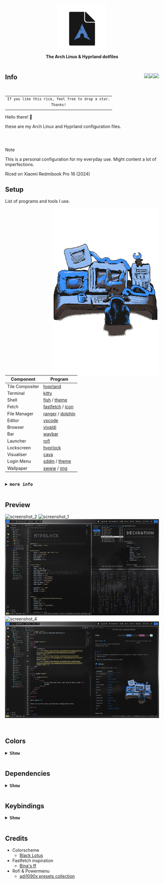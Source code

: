 
<div align="center">
    <img src="img/header.png" width=160>
</div>

<div align="center">
    <b>The Arch Linux & Hyprland dotfiles</b>
</div>

<!-- <br> -->

<!-- <div align="center">
  <a href="#setup"><img src="https://img.shields.io/badge/Setup-3f6cad?style=for-the-badge"></a>
  <a href="#preview"><img src="https://img.shields.io/badge/Preview-3f6cad?style=for-the-badge"></a>
  <a href="#colors"><img src="https://img.shields.io/badge/Colors-3f6cad?style=for-the-badge"></a>
  <a href="#dependencies"><img src="https://img.shields.io/badge/Dependencies-3f6cad?style=for-the-badge"></a>
  <a href="#keybindings"><img src="https://img.shields.io/badge/Keybindings-3f6cad?style=for-the-badge"></a>
  <a href="#credits"><img src="https://img.shields.io/badge/Credits-3f6cad?style=for-the-badge"></a>
</div> -->

<br>

<div align="center">
</div>
<div>
    <h2>
        <b>Info</b> 
        <img src="https://img.shields.io/github/stars/0mwa/dotfiles?style=for-the-badge&color=dcefff&labelColor=191919" align="right" />  
        <img src="https://img.shields.io/github/repo-size/0mwa/dotfiles?style=for-the-badge&color=7b3e59&labelColor=191919" align="right" />
        <img src="https://img.shields.io/github/last-commit/0mwa/dotfiles?style=for-the-badge&color=3f6cad&labelColor=191919" align="right" /> 
    </h2>
</div>
<br>

<table align="right">
  <tr>
    <td align="center">
      <sup>
            <samp>
                  If you like this rice, feel free to drop a star.<br>
                  Thanks!
            </samp>
      </sup>
    </td>
  </tr>
</table>

<table>

Hello there! 💙 

these are my Arch Linux and Hyprland configuration files.

</table>

<br>

> [!NOTE]
> This is a personal configuration for my everyday use. Might content a lot of imperfections. 
>
> Riced on Xiaomi Redmibook Pro 16 (2024)

## Setup

List of programs and tools I use.

[<img src="./img/workflow.gif" align="right" width="350" vertical-align="center">](https://x.com/MasonLindroth)

| Component | Program                                                                                                                |
|-------------------|----------------------------------------------------------------------------------------------------------------|
| Tile Compositer   | [hyprland](https://github.com/hyprwm/Hyprland)                                                                 |
| Terminal          | [kitty](https://github.com/kovidgoyal/kitty)                                                                   |
| Shell             | [fish](https://github.com/fish-shell/fish-shell) / [theme](https://github.com/IlanCosman/tide)                 |
| Fetch             | [fastfetch](https://github.com/fastfetch-cli/fastfetch) / [icon](/.config/fastfetch/pic/earth.png)             |
| File Manager      | [ranger](https://github.com/ranger/ranger) / [dolphin](https://github.com/KDE/dolphin)                         |
| Editor            | [vscode](https://github.com/microsoft/vscode)                                                                  |
| Browser           | [vivaldi](https://vivaldi.com)                                                                                 |
| Bar               | [waybar](https://github.com/Alexays/Waybar)                                                                    |
| Launcher          | [rofi](https://github.com/davatorium/rofi)                                                                     |
| Lockscreen        | [hyprlock](https://github.com/hyprwm/hyprlock)                                                                 |
| Visualiser        | [cava](https://github.com/karlstav/cava)                                                                       |
| Login Menu        | [sddm](https://github.com/sddm/sddm) / [theme](https://github.com/stepanzubkov/where-is-my-sddm-theme)         |
| Wallpaper         | [swww](https://github.com/LGFae/swww) / [img](/img/wallpaper.png)

<br>

<details close>
    <summary><samp><b>more info</b></samp></summary>

<br>

- Font
  - [JetbrainsMono NF](https://github.com/ryanoasis/nerd-fonts) 
- Icons
  - [Papirus (White)](https://github.com/PapirusDevelopmentTeam/papirus-icon-theme)
- GTK
  - [Materia Dark Compact](https://github.com/nana-4/materia-theme)
- Cursor
  - [Bibata Modern Ice](https://github.com/ful1e5/Bibata_Cursor?tab=readme-ov-file)
- BootLoader
  - [Systemd-boot](https://github.com/systemd/systemd/blob/main/src/boot/efi/boot.c)
- Discord
  - [Vencord](https://github.com/Vendicated/Vencord) / [Midnight theme (Modified)](https://github.com/refact0r/midnight-discord)
- Spotify
  - [Spicetify](https://github.com/spicetify/cli) / [TUI-like theme (Modified)](https://github.com/spicetify/spicetify-themes/tree/master/text)
- Image viewer
  - [Imv](https://github.com/eXeC64/imv)
- Reader
  - [Zathura](https://github.com/pwmt/zathura) 
- Etc
  - [Cbonsai](https://github.com/mhzawadi/homebrew-cbonsai)
  - [Cmatrix](https://github.com/abishekvashok/cmatrix)
  - [Termdown](https://github.com/trehn/termdown)
  - [Ranger mount plugin](https://github.com/SL-RU/ranger_udisk_menu)

</details>

<br>     

## Preview

![screenshot_2](./img/screenshots/screenshot_2.png)
![screenshot_1](./img/screenshots/screenshot_1.png)
![screenshot_3](./img/screenshots/screenshot_3.png)
![screenshot_4](./img/screenshots/screenshot_4.png)
![screenshot_5](./img/screenshots/screenshot_5.png)

<br>

## Colors

<details close>
    <summary><samp><b>Show</b></samp></summary>

<br>

### Environment

- background: 
  -  normal: #121212<img src="https://via.placeholder.com/15/121212/121212?text=+" align="right"/>  
  -  alt: #191919<img src="https://via.placeholder.com/15/191919/191919?text=+" align="right"/>  
- foreground: 
  -  normal: #c8c8c8<img src="https://via.placeholder.com/15/c8c8c8/c8c8c8?text=+" align="right"/>  
  -  alt: #ababab<img src="https://via.placeholder.com/15/ababab/ababab?text=+" align="right"/>  
- accent:
  -  blue: #3f6cad<img src="https://via.placeholder.com/15/3f6cad/3f6cad?text=+" align="right"/>  
  -  bright blue:#2f88ff<img src="https://via.placeholder.com/15/2f88ff/2f88ff?text=+" align="right"/>  
  -  purple: #553976<img src="https://via.placeholder.com/15/553976/553976?text=+" align="right"/>   
  -  bright purple: #8853c7<img src="https://via.placeholder.com/15/8853c7/8853c7?text=+" align="right"/>  

### Text/terminal

- normal: 
  -  black: #211f21<img src="https://via.placeholder.com/15/211f21/211f21?text=+" align="right"/>  
  -  red: #7b3e59<img src="https://via.placeholder.com/15/7b3e59/7b3e59?text=+" align="right"/>  
  -  green:#798347<img src="https://via.placeholder.com/15/798347/798347?text=+" align="right"/>  
  -  yellow: #ae9f76<img src="https://via.placeholder.com/15/ae9f76/ae9f76?text=+" align="right"/>  
  -  blue: #3f6cad<img src="https://via.placeholder.com/15/3f6cad/3f6cad?text=+" align="right"/>  
  -  magenta: #553976<img src="https://via.placeholder.com/15/553976/553976?text=+" align="right"/>  
  -  cyan: #416680<img src="https://via.placeholder.com/15/416680/416680?text=+" align="right"/>  
  -  white: #adc4e3<img src="https://via.placeholder.com/15/adc4e3/adc4e3?text=+" align="right"/>  
- bright: 
  -  black: #302e31<img src="https://via.placeholder.com/15/302e31/302e31?text=+" align="right"/> 
  -  red: #a55377<img src="https://via.placeholder.com/15/a55377/a55377?text=+" align="right"/> 
  -  green: #c8cc86<img src="https://via.placeholder.com/15/c8cc86/c8cc86?text=+" align="right"/> 
  -  yellow: #d9c793<img src="https://via.placeholder.com/15/d9c793/d9c793?text=+" align="right"/> 
  -  blue: #2f88ff<img src="https://via.placeholder.com/15/2f88ff/2f88ff?text=+" align="right"/> 
  -  magenta: #8853c7<img src="https://via.placeholder.com/15/8853c7/8853c7?text=+" align="right"/> 
  -  cyan: #6dabd6<img src="https://via.placeholder.com/15/6dabd6/6dabd6?text=+" align="right"/> 
  -  white: #dcefff<img src="https://via.placeholder.com/15/dcefff/dcefff?text=+" align="right"/> 

### Content grey

- content:
  -  c1: #262422<img src="https://via.placeholder.com/15/262422/262422?text=+" align="right"/> 
  -  c2: #3d3a37<img src="https://via.placeholder.com/15/3d3a37/3d3a37?text=+" align="right"/> 
  -  c3: #4f4b47<img src="https://via.placeholder.com/15/4f4b47/4f4b47?text=+" align="right"/> 
  -  c4: #66615c<img src="https://via.placeholder.com/15/66615c/66615c?text=+" align="right"/> 
  -  c5: #7d7770<img src="https://via.placeholder.com/15/7d7770/7d7770?text=+" align="right"/> 
  -  c6: #918a83<img src="https://via.placeholder.com/15/918a83/918a83?text=+" align="right"/> 

### Supplementary

- normal:
  -  orange: #cc873f<img src="https://via.placeholder.com/15/cc873f/cc873f?text=+" align="right"/> 
  -  pink: #b65685<img src="https://via.placeholder.com/15/b65685/b65685?text=+" align="right"/> 
  -  brown: #473730<img src="https://via.placeholder.com/15/473730/473730?text=+" align="right"/> 
- bright:
  -  orange: #cc9964<img src="https://via.placeholder.com/15/cc9964/cc9964?text=+" align="right"/> 
  -  pink: #cc76a0<img src="https://via.placeholder.com/15/cc76a0/cc76a0?text=+" align="right"/> 
  -  brown: #896a5d<img src="https://via.placeholder.com/15/896a5d/896a5d?text=+" align="right"/> 

### Gradient

- 8bit: 
  -  1: #2f88ff<img src="https://via.placeholder.com/15/2f88ff/2f88ff?text=+" align="right"/> 
  -  2: #3c81f7<img src="https://via.placeholder.com/15/3c81f7/3c81f7?text=+" align="right"/> 
  -  3: #4f77eb<img src="https://via.placeholder.com/15/4f77eb/4f77eb?text=+" align="right"/> 
  -  4: #616ce0<img src="https://via.placeholder.com/15/616ce0/616ce0?text=+" align="right"/> 
  -  5: #6d64d8<img src="https://via.placeholder.com/15/6d64d8/6d64d8?text=+" align="right"/> 
  -  6: #775ed2<img src="https://via.placeholder.com/15/775ed2/775ed2?text=+" align="right"/> 
  -  7: #8257Cb<img src="https://via.placeholder.com/15/8257Cb/8257Cb?text=+" align="right"/> 
  -  8: #8853c7<img src="https://via.placeholder.com/15/8853c7/8853c7?text=+" align="right"/> 
- 16bit: 
  -  1: #2f88ff<img src="https://via.placeholder.com/15/2f88ff/2f88ff?text=+" align="right"/> 
  -  2: #3684fa<img src="https://via.placeholder.com/15/3684fa/3684fa?text=+" align="right"/> 
  -  3: #3c81f7<img src="https://via.placeholder.com/15/3c81f7/3c81f7?text=+" align="right"/> 
  -  4: #437ef3<img src="https://via.placeholder.com/15/437ef3/437ef3?text=+" align="right"/> 
  -  5: #497aef<img src="https://via.placeholder.com/15/497aef/497aef?text=+" align="right"/> 
  -  6: #4f77eb<img src="https://via.placeholder.com/15/4f77eb/4f77eb?text=+" align="right"/> 
  -  7: #5573e7<img src="https://via.placeholder.com/15/5573e7/5573e7?text=+" align="right"/> 
  -  8: #5b70e4<img src="https://via.placeholder.com/15/5b70e4/5b70e4?text=+" align="right"/> 
  -  9: #616ce0<img src="https://via.placeholder.com/15/616ce0/616ce0?text=+" align="right"/> 
  -  10: #6768dc<img src="https://via.placeholder.com/15/6768dc/6768dc?text=+" align="right"/> 
  -  11: #6d64d8<img src="https://via.placeholder.com/15/6d64d8/6d64d8?text=+" align="right"/> 
  -  12: #7261d5<img src="https://via.placeholder.com/15/7261d5/7261d5?text=+" align="right"/> 
  -  13: #775ed2<img src="https://via.placeholder.com/15/775ed2/775ed2?text=+" align="right"/> 
  -  14: #7c5bcf<img src="https://via.placeholder.com/15/7c5bcf/7c5bcf?text=+" align="right"/> 
  -  15: #8257cb<img src="https://via.placeholder.com/15/8257cb/8257cb?text=+" align="right"/> 
  -  16: #8853c7<img src="https://via.placeholder.com/15/8853c7/8853c7?text=+" align="right"/> 
    
</details>

<br>

## Dependencies

<details close>
    <summary><samp><b>Show</b></samp></summary>

<br>

### Yay

```shell
sudo pacman -S git base-devel
git clone https://aur.archlinux.org/yay.git  
cd yay  
makepkg -si 
```

### Hyprland

```shell
hyprland hyprlock xdg-desktop-portal-hyprland xorg-xwayland qt5-wayland qt6-wayland qt5ct qt6ct libva linux-headers xdg-desktop-portal-hyprland xdg-utils xorg-server xorg-xinit  
```

### Audio

```shell
pipewire pipewire-alsa pipewire-pulse gst-plugin-pipewire pipewire-jack pavucontrol wireplumber alsa-plugins alsa-tools alsa-utils libpulse sof-firmware sof-tools sox
```

### Components

```shell
swaync swww waybar btop discord dolphin fastfetch fish imv kitty nano ranger rofi-wayland sddm telegram-desktop vivaldi yt-dlp zathura zathura-djvu zathura-pdf-mupdf
```

### Utilities

```shell
acpica atool brightnessctl cliphist cpio efibootmgr htop intel-ucode less libnotify lxd man-db mokutil notification-daemon ntfs-3g smartmontools systemd-resolvconf yad unzip wget zram-generator
```

### AUR

```shell
bibata-cursor-theme cava cbonsai-git cmatrix-git grimblast-git hw-probe jetbrains-toolbox light nwg-look-bin papirus-folders-git qt5-styleplugins spicetify-cli spotify wg-client where-is-my-sddm-theme-git
```

### Development Tools

```shell
base-devel code dkms docker docker-compose git luarocks python-pillow python-pip python-pipx 
```

### Networking

```shell
bluez bluez-utils blueman iwd networkmanager network-manager-applet openssh wireless_tools wireguard-tools wpa_supplicant
```

### Video

```shell
cheese ffmpegthumbnailer intel-media-driver libva-intel-driver vulkan-intel
```

### Fonts / Themes
```shell
breeze lxappearance lxsession materia-gtk-theme noto-fonts noto-fonts-cjk noto-fonts-emoji papirus-icon-theme ttf-jetbrains-mono-nerd 
```

### Install
```shell
git clone https://github.com/0mwa/dotfiles.git
cp -R dotfiles/.config/* ~/.config/
cp -R dotfiles/.local/* ~/.local/
```

</details>

<br>

## Keybindings

<details close>
    <summary><samp><b>Show</b></samp></summary>

<br>

<div align="center">

| Keys                                                                                                   | Action                                         |
| :----------------------------------------------------------------------------------------------------- | :--------------------------------------------- |
| <kbd>Super</kbd> + <kbd>Q</kbd>                                                                        | Close focused window                           |
| <kbd>Super</kbd> + <kbd>X</kbd>                                                                        | Kill Hyprland session                          |
| <kbd>Super</kbd> + <kbd>F</kbd>                                                                        | Toggle the window between focus and float      |
| <kbd>Super</kbd> + <kbd>Shift</kbd> + <kbd>F</kbd>                                                     | Toggle the window between focus and fullscreen |
| <kbd>Super</kbd> + <kbd>L</kbd>                                                                        | Launch lock screen                             |
| <kbd>Super</kbd> + <kbd>P</kbd>                                                                        | Launch powermenu                               |
| <kbd>Super</kbd> + <kbd>Enter</kbd>                                                                    | Launch terminal emulator                       |
| <kbd>Super</kbd> + <kbd>E</kbd>                                                                        | Launch file manager                            |
| <kbd>Ctrl</kbd> + <kbd>Alt</kbd> + <kbd>Delete</kbd>                                                   | Launch system monitor                          |
| <kbd>Super</kbd> + <kbd>D</kbd>                                                                        | Launch application launcher                    |
| <kbd>Super</kbd> + <kbd>Tab</kbd>                                                                      | Launch window switcher                         |
| <kbd>Fn</kbd> + <kbd>F1</kbd>                                                                          | Toggle audio mute                              |
| <kbd>Fn</kbd> + <kbd>F2</kbd>                                                                          | Decrease volume                                |
| <kbd>Fn</kbd> + <kbd>F3</kbd>                                                                          | Increase volume                                |
| <kbd>Fn</kbd> + <kbd>F5</kbd>                                                                          | Increase brightness                            |
| <kbd>Fn</kbd> + <kbd>F6</kbd>                                                                          | Decrease brightness                            |
| <kbd>Super</kbd> + <kbd>Shift</kbd> + <kbd>S</kbd>                                                     | Area screenshot capture                        |
| <kbd>Super</kbd> + <kbd>Shift</kbd> + <kbd>X</kbd>                                                     | Full screenshot capture                        |
| <kbd>Super</kbd> + <kbd>Space</kbd>                                                                    | Switch keyboard layout                         |
| <kbd>Super</kbd> + <kbd>←</kbd><kbd>→</kbd><kbd>↑</kbd><kbd>↓</kbd>                                    | Move window focus                              |
| <kbd>Super</kbd> + <kbd>[0-9]</kbd>                                                                    | Switch workspaces                              |
| <kbd>Super</kbd> + <kbd>Ctrl</kbd> + <kbd>←</kbd><kbd>→</kbd>                                          | Resize windows                                 |
| <kbd>Super</kbd> + <kbd>Shift</kbd> + <kbd>←</kbd><kbd>→</kbd><kbd>↑</kbd><kbd>↓</kbd>                 | Move windows                                   |
| <kbd>Super</kbd> + <kbd>Shift</kbd> + <kbd>[0-9]</kbd>                                                 | Move focused window to a relative workspace    |
| <kbd>Super</kbd> + <kbd>Ctrl</kbd> + <kbd>Alt</kbd> + <kbd>←</kbd><kbd>→</kbd><kbd>↑</kbd><kbd>↓</kbd> | Move floating window                           |
| <kbd>Super</kbd> + <kbd>LeftClick</kbd><br><kbd>Super</kbd> + <kbd>Z</kbd>                             | Move focused window                            |
| <kbd>Super</kbd> + <kbd>RightClick</kbd><br><kbd>Super</kbd> + <kbd>C</kbd>                            | Resize focused window                          |
| <kbd>Super</kbd> + <kbd>J</kbd>                                                                        | Toggle focused window split                    |
| <kbd>Super</kbd> + <kbd>Alt</kbd> + <kbd>[0-9]</kbd>                                                   | Move focused window to a workspace silently    |

</div>

</details>

<br>

## Credits

- Colorscheme 
  - [Black Lotus](https://github.com/PoisonIsBestType/BlackLotus/tree/main)
- Fastfetch inspiration
  - [Bina's ff](https://github.com/LierB/fastfetch)
- Rofi & Powermenu 
  - [adi1090x presets collection](https://github.com/adi1090x/rofi/tree/master?tab=readme-ov-file)
